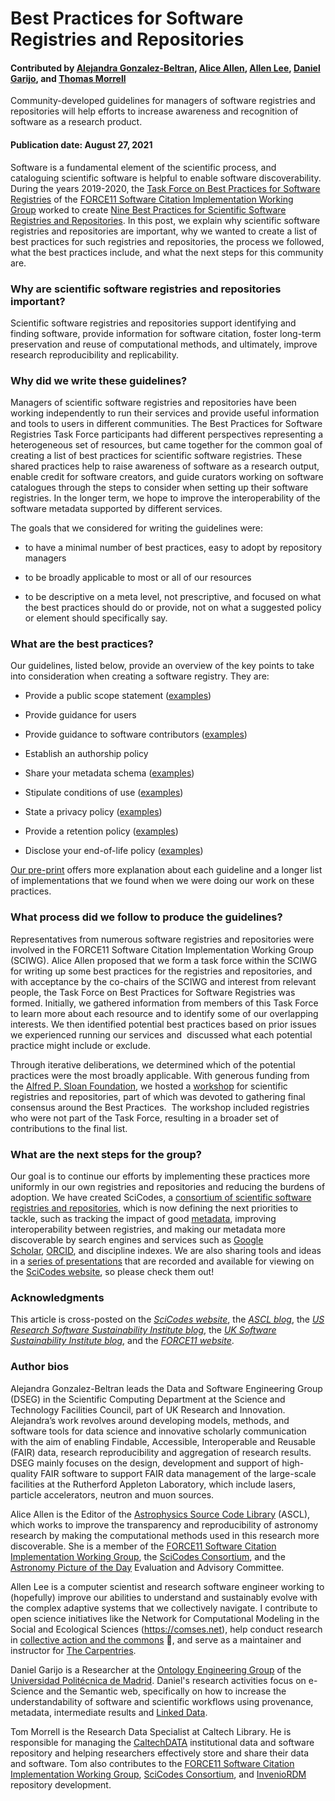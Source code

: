 # Best Practices for Software Registries and Repositories

#### Contributed by [Alejandra Gonzalez-Beltran](https://github.com/agbeltran), [Alice Allen](https://github.com/asclnet), [Allen Lee](https://github.com/alee), [Daniel Garijo](https://github.com/dgarijo/), and [Thomas Morrell](https://github.com/tmorrell) 

Community-developed guidelines for managers of software registries and
repositories will help efforts to increase awareness and recognition of software
as a research product.

#### Publication date: August 27, 2021

Software is a fundamental element of the scientific process, and cataloguing
scientific software is helpful to enable software discoverability. During the
years 2019-2020, the [Task Force on Best Practices for Software
Registries](https://asclnet.github.io/SWRegistryWorkshop/Products/BestPractices.html#authors) of
the [FORCE11 Software Citation Implementation Working
Group](https://www.force11.org/group/software-citation-working-group) worked to
create [Nine Best Practices for Scientific Software Registries and
Repositories](https://arxiv.org/abs/2012.13117). In this post, we explain why
scientific software registries and repositories are important, why we wanted to
create a list of best practices for such registries and repositories, the
process we followed, what the best practices include, and what the next steps
for this community are.

### Why are scientific software registries and repositories important?

Scientific software registries and repositories support identifying and finding
software, provide information for software citation, foster long-term
preservation and reuse of computational methods, and ultimately, improve
research reproducibility and replicability.

### Why did we write these guidelines?

Managers of scientific software registries and repositories have been working
independently to run their services and provide useful information and tools to
users in different communities. The Best Practices for Software Registries Task
Force participants had different perspectives representing a heterogeneous set
of resources, but came together for the common goal of creating a list of best
practices for scientific software registries. These shared practices help to
raise awareness of software as a research output, enable credit for software
creators, and guide curators working on software catalogues through the steps to
consider when setting up their software registries. In the longer term, we hope
to improve the interoperability of the software metadata supported by different
services.

The goals that we considered for writing the guidelines were:

-   to have a minimal number of best practices, easy to adopt by repository
    managers

-   to be broadly applicable to most or all of our resources

-   to be descriptive on a meta level, not prescriptive, and focused on what
        the best practices should do or provide, not on what a suggested policy
        or element should specifically say.

### What are the best practices?

Our guidelines, listed below, provide an overview of the key points to take into
consideration when creating a software registry. They are:

-   Provide a public scope statement
    ([examples](https://asclnet.github.io/SWRegistryWorkshop/Products/BestPractices.html#policy-examples-scope-statement))

-   Provide guidance for users

-   Provide guidance to software contributors
        ([examples](https://asclnet.github.io/SWRegistryWorkshop/Products/BestPractices.html#policy-examples-authorship))

-   Establish an authorship policy

-   Share your metadata schema
        ([examples](https://asclnet.github.io/SWRegistryWorkshop/Products/BestPractices.html#policy-examples-metadata-schema))

-   Stipulate conditions of use
        ([examples](https://asclnet.github.io/SWRegistryWorkshop/Products/BestPractices.html#policy-examples-conditions-of-use-policy))

-   State a privacy policy
        ([examples](https://asclnet.github.io/SWRegistryWorkshop/Products/BestPractices.html#policy-examples-privacy-policy))

-   Provide a retention policy
        ([examples](https://asclnet.github.io/SWRegistryWorkshop/Products/BestPractices.html#policy-examples-retention-policy))

-   Disclose your end-of-life policy
        ([examples](https://asclnet.github.io/SWRegistryWorkshop/Products/BestPractices.html#policy-examples-end-of-life-policy))

[Our pre-print](https://arxiv.org/abs/2012.13117) offers more explanation about
each guideline and a longer list of implementations that we found when we were
doing our work on these practices.

### What process did we follow to produce the guidelines?

Representatives from numerous software registries and repositories were involved
in the FORCE11 Software Citation Implementation Working Group (SCIWG). Alice
Allen proposed that we form a task force within the SCIWG for writing up some
best practices for the registries and repositories, and with acceptance by the
co-chairs of the SCIWG and interest from relevant people, the Task Force on Best
Practices for Software Registries was formed. Initially, we gathered information
from members of this Task Force to learn more about each resource and to
identify some of our overlapping interests. We then identified potential best
practices based on prior issues we experienced running our services and 
discussed what each potential practice might include or exclude.

Through iterative deliberations, we determined which of the potential practices
were the most broadly applicable. With generous funding from the [Alfred P.
Sloan Foundation](https://sloan.org/), we hosted
a [workshop](https://asclnet.github.io/SWRegistryWorkshop/) for scientific
registries and repositories, part of which was devoted to gathering final
consensus around the Best Practices.  The workshop included registries who were
not part of the Task Force, resulting in a broader set of contributions to the
final list.

### What are the next steps for the group?

Our goal is to continue our efforts by implementing these practices more
uniformly in our own registries and repositories and reducing the burdens of
adoption. We have created SciCodes, a [consortium of scientific software
registries and
repositories](https://scicodes.net/2021/04/09/welcome-to-scicodes/), which is
now defining the next priorities to tackle, such as tracking the impact of
good [metadata](https://www.villanovau.com/resources/bi/metadata-importance-in-data-driven-world/),
improving interoperability between registries, and making our metadata more
discoverable by search engines and services such as [Google
Scholar](https://scholar.google.com/), [ORCID](https://orcid.org/), and
discipline indexes. We are also sharing tools and ideas in a [series of
presentations](https://scicodes.net/presentations/) that are recorded and
available for viewing on the [SciCodes website](https://scicodes.net/), so
please check them out!

### Acknowledgments

This article is cross-posted on 
the *[SciCodes website](https://scicodes.net/best-practices-for-software-registries-and-repositories/)*, 
the *[ASCL
blog](https://ascl.net/wordpress/2021/08/04/best-practices-for-software-registries-and-repositories/)*,
the *[US Research Software Sustainability Institute
blog](http://urssi.us/blog/2021/08/04/best-practices-for-software-registries-and-repositories/)*,
the *[UK Software Sustainability Institute
blog](https://www.software.ac.uk/blog/2021-08-04-best-practices-software-registries-and-repositories)*,
and the *[FORCE11
website](https://force11.org/post/best-practices-for-software-registries-and-repositories/)*.


### Author bios

Alejandra Gonzalez-Beltran leads the Data and Software Engineering Group (DSEG) in the Scientific Computing Department at the Science and Technology Facilities Council, part of UK Research and Innovation. Alejandra’s work revolves around developing models, methods, and software tools for data science and innovative scholarly communication with the aim of enabling Findable, Accessible, Interoperable and Reusable (FAIR) data, research reproducibility and aggregation of research results. DSEG mainly focuses on the design, development and support of high-quality FAIR software to support FAIR data management of the large-scale facilities at the Rutherford Appleton Laboratory, which include lasers, particle accelerators, neutron and muon sources.

Alice Allen is the Editor of the [Astrophysics Source Code Library](https://ascl.net/) (ASCL), which works to improve the transparency and reproducibility of astronomy research by making the computational methods used in this research more discoverable. She is a member of the [FORCE11 Software Citation Implementation Working Group](https://www.force11.org/group/software-citation-implementation-working-group), the [SciCodes Consortium](https://scicodes.net/), and the [Astronomy Picture of the Day](https://apod.nasa.gov/apod/astropix.html) Evaluation and Advisory Committee.

Allen Lee is a computer scientist and research software engineer working to (hopefully) improve our abilities to understand and sustainably evolve with the complex adaptive systems that we collectively navigate. I contribute to open science initiatives like the Network for Computational Modeling in the Social and Ecological Sciences (https://comses.net), help conduct research in [collective action and the commons](https://iasc-commons.org/) 🤲, and serve as a maintainer and instructor for [The Carpentries](https://carpentries.org/).

Daniel Garijo is a Researcher at the [Ontology Engineering Group](http://www.oeg-upm.net/) of the [Universidad Politécnica de Madrid](http://www.upm.es/institucional). Daniel's research activities focus on e-Science and the Semantic web, specifically on how to increase the understandability of software and scientific workflows using provenance, metadata, intermediate results and [Linked Data](https://www.w3.org/DesignIssues/LinkedData.html). 

Tom Morrell is the Research Data Specialist at Caltech Library. He is responsible for managing the [CaltechDATA](https://data.caltech.edu/) institutional data and software repository and helping researchers effectively store and share their data and software. Tom also contributes to the [FORCE11 Software Citation Implementation Working Group](https://www.force11.org/group/software-citation-implementation-working-group), [SciCodes Consortium](https://scicodes.net/), and [InvenioRDM](https://inveniosoftware.org/products/rdm/) repository development.
  
<!--
Publish: yes
Pinned: no
Topics: Software publishing and citation
--->
